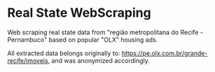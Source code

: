 # Real State WebScraping

Web scraping real state data from "região metropolitana do Recife - Pernambuco" based on popular "OLX" housing ads.

All extracted data belongs originally to: https://pe.olx.com.br/grande-recife/imoveis, and was anonymized accordingly.
